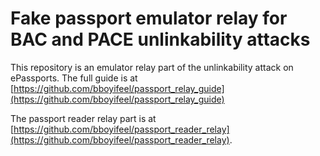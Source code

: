 # Fake passport emulator relay for BAC and PACE unlinkability attacks

This repository is an emulator relay part of the unlinkability attack on ePassports. The full guide is at [https://github.com/bboyifeel/passport_relay_guide](https://github.com/bboyifeel/passport_relay_guide)

The passport reader relay part is at [https://github.com/bboyifeel/passport_reader_relay](https://github.com/bboyifeel/passport_reader_relay).
